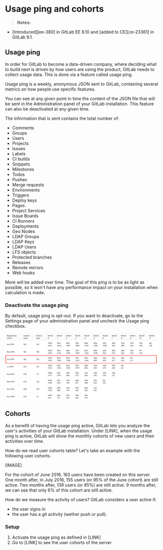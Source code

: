 # Usage ping and cohorts

> **Notes:**
- [Introduced][ee-380] in GitLab EE 8.10 and [added to CE][ce-23361] in GitLab 9.1.

## Usage ping

In order for GitLab to become a data-driven company, where deciding what to
build next is driven by how users are using the product, GitLab needs to collect
usage data. This is done via a feature called usage ping.

Usage ping is a weekly, anonymous JSON sent to GitLab, containing several
metrics on how people use specific features.

You can see at any given point in time the content of the JSON file that will be
sent in the Administration panel of your GitLab installation. This feature can
also be deactivated at any given time.

The information that is sent contains the total number of:
* Comments
* Groups
* Users
* Projects
* Issues
* Labels
* CI builds
* Snippets
* Milestones
* Todos
* Pushes
* Merge requests
* Environments
* Triggers
* Deploy keys
* Pages
* Project Services
* Issue Boards
* CI Runners
* Deployments
* Geo Nodes
* LDAP Groups
* LDAP Keys
* LDAP Users
* LFS objects
* Protected branches
* Releases
* Remote mirrors
* Web hooks

More will be added over time. The goal of this ping is to be as light as
possible, so it won't have any performance impact on your installation when
calculation is made.

### Deactivate the usage ping

By default, usage ping is opt-out. If you want to deactivate, go to the Settings
page of your administration panel and uncheck the Usage ping checkbox.

![User cohort example](img/cohorts.png)

## Cohorts

As a benefit of having the usage ping active, GitLab lets you analyze the user's
activities of your GitLab installation. Under [LINK], when the usage ping is
active, GitLab will show the monthly cohorts of new users and their activities
over time.

How do we read user cohorts table? Let's take an example with the following user
cohorts.

[IMAGE]

For the cohort of June 2016, 163 users have been created on this server. One
month after, in July 2016, 155 users (or 95% of the June cohort) are still
active. Two months after, 139 users (or 85%) are still active. 9 months after,
we can see that only 6% of this cohort are still active.

How do we measure the activity of users? GitLab considers a user active if:
* the user signs in
* the user has a git activity (wether push or pull).

### Setup

1. Activate the usage ping as defined in [LINK]
2. Go to [LINK] to see the user cohorts of the server
